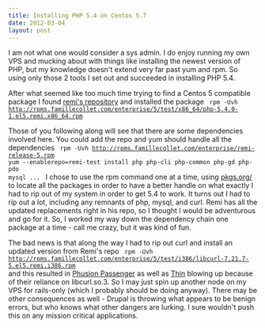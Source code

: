 ```yaml
---
title: Installing PHP 5.4 on Centos 5.7
date: 2012-03-04
layout: post
---
```

I am not what one would consider a sys admin. I do enjoy running my own VPS and mucking about with things like installing the newest version of PHP, but my knowledge doesn't extend very far past yum and rpm. So using only those 2 tools I set out and succeeded in installing PHP 5.4.

After what seemed like too much time trying to find a Centos 5 compatible package I found <a href="http://rpms.famillecollet.com/enterprise/5/test/x86_64/repoview/">remi's repository</a> and installed the package
<code>
rpm -Uvh http://rpms.famillecollet.com/enterprise/5/test/x86_64/php-5.4.0-1.el5.remi.x86_64.rpm
</code>

Those of you following along will see that there are some dependencies involved here. You could add the repo and yum should handle all the dependencies 
<code>
rpm -Uvh http://rpms.famillecollet.com/enterprise/remi-release-5.rpm
yum --enablerepo=remi-test install php php-cli php-common php-gd php-pdo mysql ...
</code>
I chose to use the rpm command one at a time, using <a href="http://pkgs.org/">pkgs.org/</a> to locate all the packages in order to have a better handle on what exactly I had to rip out of my system in order to get 5.4 to work. It turns out I had to rip out a lot, including any remnants of php, mysql, and curl. Remi has all the updated replacements right in his repo, so I thought I would be adventurous and go for it. So, I worked my way down the dependency chain one package at a time - call me crazy, but it was kind of fun.

The bad news is that along the way I had to rip out curl and install an updated version from Remi's repo
<code>
rpm -Uvh http://rpms.famillecollet.com/enterprise/5/test/i386/libcurl-7.21.7-5.el5.remi.i386.rpm
</code>
and this resulted in <a href="http://www.modrails.com/">Phusion Passenger</a> as well as <a href="http://code.macournoyer.com/thin/">Thin</a> blowing up because of their reliance on libcurl.so.3. So I may just spin up another node on my VPS for rails-only (which I probably should be doing anyway). There may be other consequences as well - Drupal is throwing what appears to be benign errors, but who knows what other dangers are lurking. I sure wouldn't push this on any mission critical applications.
